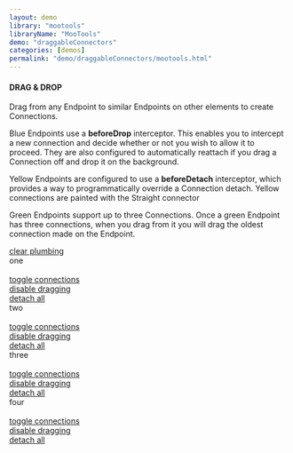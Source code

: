 ```yaml
---
layout: demo
library: "mootools"
libraryName: "MooTools"
demo: "draggableConnectors"
categories: [demos]
permalink: "demo/draggableConnectors/mootools.html"
---
```


<div class="explanation">         
	<h4>DRAG &amp; DROP</h4>                           
	<p>Drag from any Endpoint to similar Endpoints on other elements to create Connections.</p>
	<p>Blue Endpoints use a <strong>beforeDrop</strong> interceptor.  This enables
	you to intercept a new connection and decide whether or not you wish to allow it to proceed. They are also configured to automatically reattach if you drag a Connection off and drop it on the background.</p>
	<p>Yellow Endpoints are configured to use a <strong>beforeDetach</strong> interceptor, which provides a way to programmatically override a Connection detach. Yellow connections are painted with the Straight connector</p>            
	<p>Green Endpoints support up to three Connections. Once a green Endpoint has three connections, when you drag from it you will drag the oldest connection made on the Endpoint.</p>
	<div class="commands">
		<a id="clear" class="cmd" href="#">clear plumbing</a>
	</div>
</div>  
<div id="drag-drop-demo" class="demo drag-drop-demo">                                
	<div class="window" id="dragDropWindow1">one<br/><br/><a href="#" class="cmdLink hide" rel="dragDropWindow1">toggle connections</a><br/><a href="#" class="cmdLink drag" rel="dragDropWindow1">disable dragging</a><br/><a href="#" class="cmdLink detach" rel="dragDropWindow1">detach all</a></div>
	<div class="window" id="dragDropWindow2">two<br/><br/><a href="#" class="cmdLink hide" rel="dragDropWindow2">toggle connections</a><br/><a href="#" class="cmdLink drag" rel="dragDropWindow2">disable dragging</a><br/><a href="#" class="cmdLink detach" rel="dragDropWindow2">detach all</a></div>
	<div class="window" id="dragDropWindow3">three<br/><br/><a href="#" class="cmdLink hide" rel="dragDropWindow3">toggle connections</a><br/><a href="#" class="cmdLink drag" rel="dragDropWindow3">disable dragging</a><br/><a href="#" class="cmdLink detach" rel="dragDropWindow3">detach all</a></div>
	<div class="window" id="dragDropWindow4">four<br/><br/><a href="#" class="cmdLink hide" rel="dragDropWindow4">toggle connections</a><br/><a href="#" class="cmdLink drag" rel="dragDropWindow4">disable dragging</a><br/><a href="#" class="cmdLink detach" rel="dragDropWindow4">detach all</a></div>          
	<div id="list"></div>                
</div>